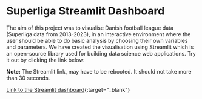 # Superliga Streamlit Dashboard

The aim of this project was to visualise Danish football league data (Superliga data from 2013-2023), in an interactive environment where the user should be able to do basic analysis by choosing their own variables and parameters. We have created the visualisation using Streamlit which is an open-source library used for building data science web applications.
Try it out by clicking the link below.

**Note:** The Streamlit link, may have to be rebooted. It should not take more than 30 seconds.

[Link to the Streamlit dashboard](https://danish-football-league.streamlit.app/){:target="_blank"}
